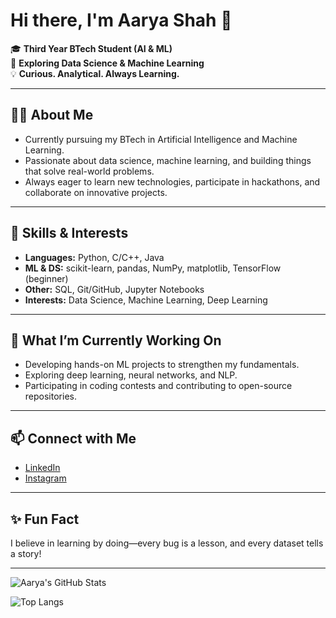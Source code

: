 # Hi there, I'm Aarya Shah 👋

🎓 **Third Year BTech Student (AI & ML)**  
🔎 **Exploring Data Science & Machine Learning**  
💡 **Curious. Analytical. Always Learning.**

---

## 🧑‍💻 About Me

- Currently pursuing my BTech in Artificial Intelligence and Machine Learning.
- Passionate about data science, machine learning, and building things that solve real-world problems.
- Always eager to learn new technologies, participate in hackathons, and collaborate on innovative projects.

---

## 🚀 Skills & Interests

- **Languages:** Python, C/C++, Java
- **ML & DS:** scikit-learn, pandas, NumPy, matplotlib, TensorFlow (beginner)
- **Other:** SQL, Git/GitHub, Jupyter Notebooks
- **Interests:** Data Science, Machine Learning, Deep Learning

---

## 🌱 What I’m Currently Working On

- Developing hands-on ML projects to strengthen my fundamentals.
- Exploring deep learning, neural networks, and NLP.
- Participating in coding contests and contributing to open-source repositories.

---

## 📫 Connect with Me

- [LinkedIn](https://www.linkedin.com/in/aarya-shah-146398283)
- [Instagram](https://www.instagram.com/aaryashah0406/)

---

## ✨ Fun Fact

I believe in learning by doing—every bug is a lesson, and every dataset tells a story!

---

![Aarya's GitHub Stats](https://github-readme-stats.vercel.app/api?username=shahaarya465&show_icons=true&theme=tokyonight)

![Top Langs](https://github-readme-stats.vercel.app/api/top-langs/?username=shahaarya465&hide_progress=true&theme=tokyonight)
